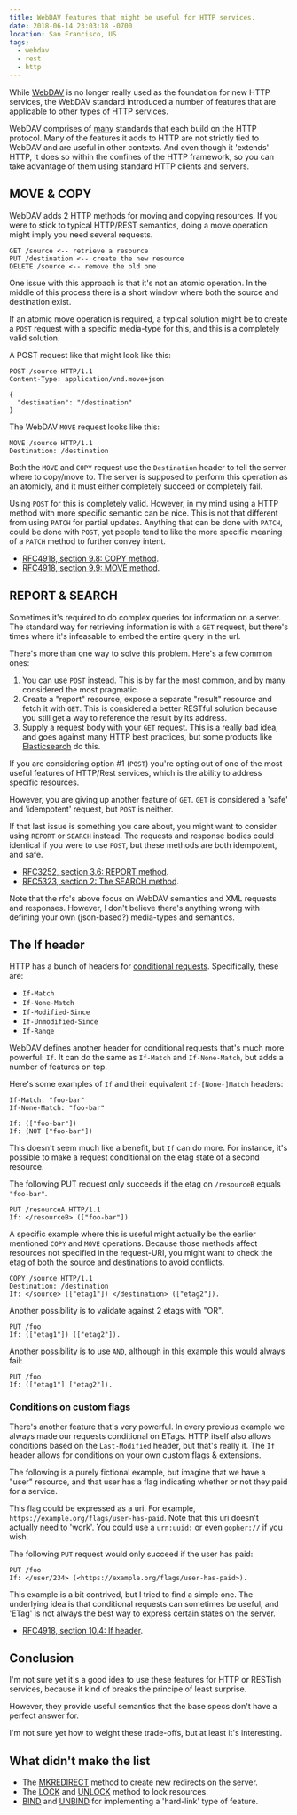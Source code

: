 ```yaml
---
title: WebDAV features that might be useful for HTTP services.
date: 2018-06-14 23:03:18 -0700
location: San Francisco, US
tags:
  - webdav
  - rest
  - http
---
```


While [WebDAV][1] is no longer really used as the foundation for new HTTP
services, the WebDAV standard introduced a number of features that are
applicable to other types of HTTP services.

WebDAV comprises of [many][2] standards that each build on the HTTP protocol.
Many of the features it adds to HTTP are not strictly tied to WebDAV and are
useful in other contexts. And even though it 'extends' HTTP, it does so within
the confines of the HTTP framework, so you can take advantage of them using
standard HTTP clients and servers.

MOVE & COPY
-----------

WebDAV adds 2 HTTP methods for moving and copying resources. If you were to
stick to typical HTTP/REST semantics, doing a move operation might imply you
need several requests.

```
GET /source <-- retrieve a resource
PUT /destination <-- create the new resource
DELETE /source <-- remove the old one
```

One issue with this approach is that it's not an atomic operation. In the
middle of this process there is a short window where both the source and
destination exist.

If an atomic move operation is required, a typical solution might be to create
a `POST` request with a specific media-type for this, and this is a completely
valid solution.

A POST request like that might look like this:

```http
POST /source HTTP/1.1
Content-Type: application/vnd.move+json

{
  "destination": "/destination"
}
```

The WebDAV `MOVE` request looks like this:

```
MOVE /source HTTP/1.1
Destination: /destination
```

Both the `MOVE` and `COPY` request use the `Destination` header to tell the
server where to copy/move to. The server is supposed to perform this operation
as an atomicly, and it must either completely succeed or completely fail.

Using `POST` for this is completely valid. However, in my mind using a HTTP
method with more specific semantic can be nice. This is not that different
from using `PATCH` for partial updates. Anything that can be done with `PATCH`,
could be done with `POST`, yet people tend to like the more specific meaning
of a `PATCH` method to further convey intent. 

* [RFC4918, section 9.8: COPY method][5].
* [RFC4918, section 9.9: MOVE method][4].


REPORT & SEARCH
---------------

Sometimes it's required to do complex queries for information on a server. The
standard way for retrieving information is with a `GET` request, but there's
times where it's infeasable to embed the entire query in the url.

There's more than one way to solve this problem. Here's a few common ones:

1. You can use `POST` instead. This is by far the most common, and by many
   considered the most pragmatic.
2. Create a "report" resource, expose a separate "result" resource and fetch it
   with `GET`. This is considered a better RESTful solution because you still
   get a way to reference the result by its address.
3. Supply a request body with your `GET` request. This is a really bad idea, and
   goes against many HTTP best practices, but some products like
   [Elasticsearch][6] do this.

If you are considering option #1 (`POST`) you're opting out of one of the most
useful features of HTTP/Rest services, which is the ability to address specific
resources.

However, you are giving up another feature of `GET`. `GET` is considered a
'safe' and 'idempotent' request, but `POST` is neither.

If that last issue is something you care about, you might want to consider
using `REPORT` or `SEARCH` instead. The requests and response bodies could
identical if you were to use `POST`, but these methods are both idempotent,
and safe.

* [RFC3252, section 3.6: REPORT method][7].
* [RFC5323, section 2: The SEARCH method][8].

Note that the rfc's above focus on WebDAV semantics and XML requests and
responses. However, I don't believe there's anything wrong with defining your
own (json-based?) media-types and semantics.


The If header
-------------

HTTP has a bunch of headers for [conditional requests][9]. Specifically, these
are:

* `If-Match`
* `If-None-Match`
* `If-Modified-Since`
* `If-Unmodified-Since`
* `If-Range`

WebDAV defines another header for conditional requests that's much more
powerful: `If`.  It can do the same as `If-Match` and `If-None-Match`, but
adds a number of features on top.

Here's some examples of `If` and their equivalent `If-[None-]Match` headers:

```
If-Match: "foo-bar"
If-None-Match: "foo-bar"

If: (["foo-bar"])
If: (NOT ["foo-bar"])
```

This doesn't seem much like a benefit, but `If` can do more. For instance,
it's possible to make a request conditional on the etag state of a second
resource.

The following PUT request only succeeds if the etag on `/resourceB` equals
`"foo-bar"`.

```
PUT /resourceA HTTP/1.1
If: </resourceB> (["foo-bar"])
```

A specific example where this is useful might actually be the earlier
mentioned `COPY` and `MOVE` operations. Because those methods affect
resources not specified in the request-URI, you might want to check the etag
of both the source and destinations to avoid conflicts.

```
COPY /source HTTP/1.1
Destination: /destination
If: </source> (["etag1"]) </destination> (["etag2"]).
```

Another possibility is to validate against 2 etags with "OR".

```
PUT /foo
If: (["etag1"]) (["etag2"]).
```

Another possibility is to use `AND`, although in this example this would
always fail:

```
PUT /foo
If: (["etag1"] ["etag2"]).
```

### Conditions on custom flags

There's another feature that's very powerful. In every previous example we
always made our requests conditional on ETags. HTTP itself also allows
conditions based on the `Last-Modified` header, but that's really it. The `If`
header allows for conditions on your own custom flags & extensions.

The following is a purely fictional example, but imagine that we have a "user"
resource, and that user has a flag indicating whether or not they paid for
a service.

This flag could be expressed as a uri. For example,
`https://example.org/flags/user-has-paid`. Note that this uri doesn't actually
need to 'work'. You could use a `urn:uuid:` or even `gopher://` if you wish.

The following `PUT` request would only succeed if the user has paid:

```
PUT /foo
If: </user/234> (<https://example.org/flags/user-has-paid>).
```

This example is a bit contrived, but I tried to find a simple one. The
underlying idea is that conditional requests can sometimes be useful, and
'ETag' is not always the best way to express certain states on the server.

* [RFC4918, section 10.4: If header][10]. 


Conclusion
----------

I'm not sure yet it's a good idea to use these features for HTTP or RESTish
services, because it kind of breaks the principe of least surprise.

However, they provide useful semantics that the base specs don't have a
perfect answer for.

I'm not sure yet how to weight these trade-offs, but at least it's interesting.


What didn't make the list
--------------------------

* The [MKREDIRECT][11] method to create new redirects on the server.
* The [LOCK][12] and [UNLOCK][13] method to lock resources.
* [BIND][14] and [UNBIND][15] for implementing a 'hard-link' type of feature.

[1]: https://tools.ietf.org/html/rfc4918 "HTTP Extensions for Web Distributed Authoring and Versioning (WebDAV)"
[2]: http://sabre.io/dav/standards-support/ 
[3]: https://tools.ietf.org/html/rfc5789 "PATCH Method for HTTP"
[4]: https://tools.ietf.org/html/rfc4918#section-9.9 "MOVE Method"
[5]: https://tools.ietf.org/html/rfc4918#section-9.8 "COPY Method"
[6]: https://www.elastic.co/guide/en/elasticsearch/reference/current/docs-multi-get.html
[7]: https://tools.ietf.org/html/rfc3253#section-3.6 "REPORT Method"
[8]: https://tools.ietf.org/html/rfc5323#section-2 "The SEARCH Method"
[9]: https://tools.ietf.org/html/rfc7232 "Hypertext Transfer Protocol (HTTP/1.1): Conditional Requests" 
[10]: https://tools.ietf.org/html/rfc4918#section-10.4 "If Header"
[11]: https://tools.ietf.org/html/rfc4437 "Web Distributed Authoring and Versioning (WebDAV) Redirect Reference Resources"
[12]: https://tools.ietf.org/html/rfc4918#section-9.10 "LOCK Method"
[13]: https://tools.ietf.org/html/rfc4918#section-9.11 "UNLOCK Method"
[14]: https://tools.ietf.org/html/rfc5842#section-4 "BIND Method"
[15]: https://tools.ietf.org/html/rfc5842#section-5 "UNBIND Method"
